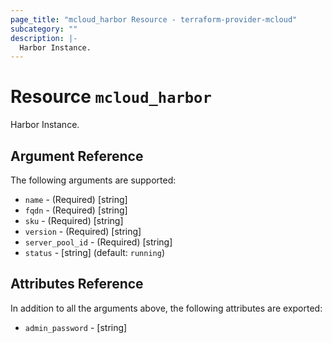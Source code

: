 ```yaml
---
page_title: "mcloud_harbor Resource - terraform-provider-mcloud"
subcategory: ""
description: |-
  Harbor Instance.
---
```


# Resource `mcloud_harbor`

Harbor Instance.



## Argument Reference

The following arguments are supported:

- `name` - (Required) [string]  
- `fqdn` - (Required) [string]  
- `sku` - (Required) [string]  
- `version` - (Required) [string]  
- `server_pool_id` - (Required) [string]  
- `status` - [string]   (default: `running`)

## Attributes Reference

In addition to all the arguments above, the following attributes are exported:

- `admin_password` - [string] 